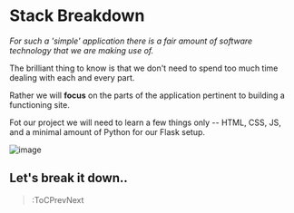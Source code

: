 # Stack Breakdown

*For such a 'simple' application there is a fair amount of software technology that we are making use of.*

The brilliant thing to know is that we don't need to spend too much time dealing with each and every part.

Rather we will **focus** on the parts of the application pertinent to building a functioning site.

Fot our project we will need to learn a few things only -- HTML, CSS, JS, and a minimal amount of Python for our Flask setup.

![image](https://hackernoon.com/hn-images/1*9npNPVH7iNJ64Koq7EcW5A.jpeg)


## **Let's break it down..**

> :ToCPrevNext